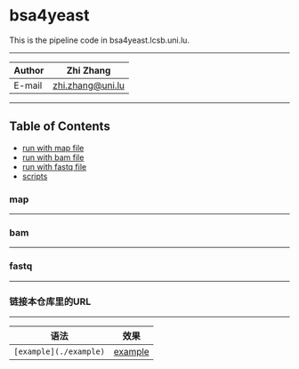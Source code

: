 bsa4yeast
===========================
This is the pipeline code in bsa4yeast.lcsb.uni.lu.  
****
|Author|Zhi Zhang|
|---|---
|E-mail|zhi.zhang@uni.lu

****
## Table of Contents
* [run with map file](#map)
* [run with bam file](#bam)
* [run with fastq file](#fastq)
* [scripts](`https://github.com/zsanli/bsa4yeast/blob/master/scripts`)

### map
-----------


### bam
-----------


### fastq
-----------

### 链接本仓库里的URL
-----------

|语法|效果|
|----|-----|
|`[example](./example)`|[example](./example)|
